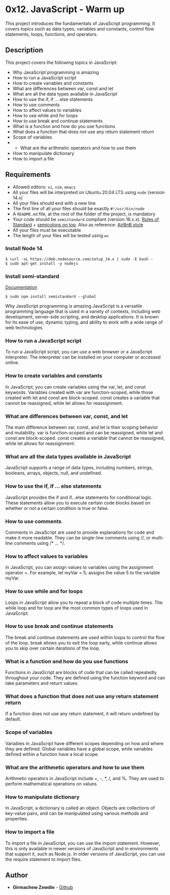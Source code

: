 # 0x12. JavaScript - Warm up
This project introduces the fundamentals of JavaScript programming. It covers topics such as data types, variables and constants, control flow statements, loops, functions, and operators.

## Description
This project covers the following topics in JavaScript:

- Why JavaScript programming is amazing
- How to run a JavaScript script
- How to create variables and constants
- What are differences between var, const and let
- What are all the data types available in JavaScript
- How to use the if, if ... else statements
- How to use comments
- How to affect values to variables
- How to use while and for loops
- How to use break and continue statements
- What is a function and how do you use functions
- What does a function that does not use any return statement return
- Scope of variables
- - What are the arithmetic operators and how to use them
- How to manipulate dictionary
- How to import a file

## Requirements
-   Allowed editors: `vi`, `vim`, `emacs`
-   All your files will be interpreted on Ubuntu 20.04 LTS using `node` (version 14.x)
-   All your files should end with a new line
-   The first line of all your files should be exactly `#!/usr/bin/node`
-   A `README.md` file, at the root of the folder of the project, is mandatory
-   Your code should be `semistandard` compliant (version 16.x.x). [Rules of Standard](https://alx-intranet.hbtn.io/rltoken/1T1yg1vOAChRN20Yyz8crw "Rules of Standard") + [semicolons on top](https://alx-intranet.hbtn.io/rltoken/35q5Pc6A6KWPyd3kGeRQFg "semicolons on top"). Also as reference: [AirBnB style](https://alx-intranet.hbtn.io/rltoken/ilo9MmB3u0utJZjZat-W3Q "AirBnB style")
-   All your files must be executable
-   The length of your files will be tested using `wc`

### Install Node 14

```
$ curl -sL https://deb.nodesource.com/setup_14.x | sudo -E bash -
$ sudo apt-get install -y nodejs

```

### Install semi-standard

[Documentation](https://alx-intranet.hbtn.io/rltoken/35q5Pc6A6KWPyd3kGeRQFg "Documentation")

```
$ sudo npm install semistandard --global

```

Why JavaScript programming is amazing
JavaScript is a versatile programming language that is used in a variety of contexts, including web development, server-side scripting, and desktop applications. It is known for its ease of use, dynamic typing, and ability to work with a wide range of web technologies.

### How to run a JavaScript script
To run a JavaScript script, you can use a web browser or a JavaScript interpreter. The interpreter can be installed on your computer or accessed online.

### How to create variables and constants
In JavaScript, you can create variables using the var, let, and const keywords. Variables created with var are function-scoped, while those created with let and const are block-scoped. const creates a variable that cannot be reassigned, while let allows for reassignment.

### What are differences between var, const, and let
The main difference between var, const, and let is their scoping behavior and mutability. var is function-scoped and can be reassigned, while let and const are block-scoped. const creates a variable that cannot be reassigned, while let allows for reassignment.

### What are all the data types available in JavaScript
JavaScript supports a range of data types, including numbers, strings, booleans, arrays, objects, null, and undefined.

### How to use the if, if ... else statements
JavaScript provides the if and if...else statements for conditional logic. These statements allow you to execute certain code blocks based on whether or not a certain condition is true or false.

### How to use comments
Comments in JavaScript are used to provide explanations for code and make it more readable. They can be single-line comments using //, or multi-line comments using /* ... */.

### How to affect values to variables
In JavaScript, you can assign values to variables using the assignment operator =. For example, let myVar = 5; assigns the value 5 to the variable myVar.

### How to use while and for loops
Loops in JavaScript allow you to repeat a block of code multiple times. The while loop and for loop are the most common types of loops used in JavaScript.

### How to use break and continue statements
The break and continue statements are used within loops to control the flow of the loop. break allows you to exit the loop early, while continue allows you to skip over certain iterations of the loop.

### What is a function and how do you use functions
Functions in JavaScript are blocks of code that can be called repeatedly throughout your code. They are defined using the function keyword and can take parameters and return values.

### What does a function that does not use any return statement return
If a function does not use any return statement, it will return undefined by default.

### Scope of variables
Variables in JavaScript have different scopes depending on how and where they are defined. Global variables have a global scope, while variables defined within a function have a local scope.

### What are the arithmetic operators and how to use them
Arithmetic operators in JavaScript include +, -, *, /, and %. They are used to perform mathematical operations on values.

### How to manipulate dictionary
In JavaScript, a dictionary is called an object. Objects are collections of key-value pairs, and can be manipulated using various methods and properties.

### How to import a file
To import a file in JavaScript, you can use the import statement. However, this is only available in newer versions of JavaScript and in environments that support it, such as Node.js. In older versions of JavaScript, you can use the require statement to import files.

## Author
-   **Girmachew Zewdie**  -  [Github](github.com/girmesh03)